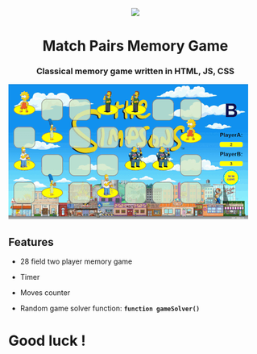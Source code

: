 <p align="center"><img src="https://user-images.githubusercontent.com/34022590/110904517-c358ee00-8311-11eb-8137-4317f279731c.png" width="350px"></p>

<h1 align="center">
    <strong>Match Pairs Memory Game</strong>
</h1>
<h3 align="center">
    Classical memory game written in HTML, JS, CSS
</h3>

![](Screen.gif) 

## Features
* 28 field two player memory game
* Timer
* Moves counter

* Random game solver function: 
**`function gameSolver()`**


# Good luck !


